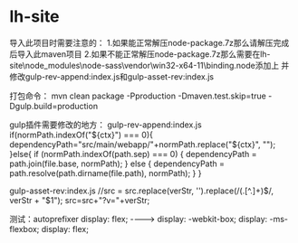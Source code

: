 # lh-site

导入此项目时需要注意的：
1.如果能正常解压node-package.7z那么请解压完成后导入此maven项目
2.如果不能正常解压node-package.7z那么需要在lh-site\node_modules\node-sass\vendor\win32-x64-11\binding.node添加上
并修改gulp-rev-append:index.js和gulp-asset-rev:index.js

打包命令：
mvn clean package -Pproduction -Dmaven.test.skip=true -Dgulp.build=production

gulp插件需要修改的地方：
gulp-rev-append:index.js
if(normPath.indexOf("${ctx}") === 0){
	dependencyPath="src/main/webapp/"+normPath.replace("${ctx}", "");
}else{
	if (normPath.indexOf(path.sep) === 0) {
        dependencyPath = path.join(file.base, normPath);
    }
    else {
       dependencyPath = path.resolve(path.dirname(file.path), normPath);
    }
}

gulp-asset-rev:index.js
//src = src.replace(verStr, '').replace(/(\.[^\.]+)$/, verStr + "$1");
src=src+"?v="+verStr;

测试：autoprefixer
display: flex; ----> display: -webkit-box; display: -ms-flexbox; display: flex;

